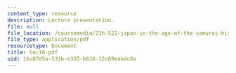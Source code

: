 ```yaml
---
content_type: resource
description: Lecture presentation.
file: null
file_location: /coursemedia/21h-522-japan-in-the-age-of-the-samurai-history-and-film-fall-2006/16c87d5a533be335b62612c69eabdc8a_lec16.pdf
file_type: application/pdf
resourcetype: Document
title: lec16.pdf
uid: 16c87d5a-533b-e335-b626-12c69eabdc8a
---
```

